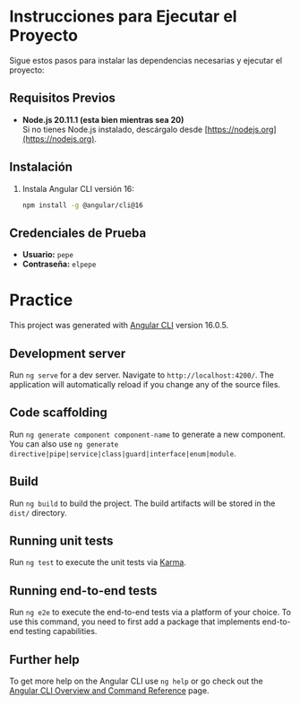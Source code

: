 # Instrucciones para Ejecutar el Proyecto

Sigue estos pasos para instalar las dependencias necesarias y ejecutar el proyecto:

## Requisitos Previos

- **Node.js 20.11.1 (esta bien mientras sea 20)**  
  Si no tienes Node.js instalado, descárgalo desde [https://nodejs.org](https://nodejs.org).

## Instalación

1. Instala Angular CLI versión 16:
   ```bash
   npm install -g @angular/cli@16

## Credenciales de Prueba

- **Usuario:** `pepe`  
- **Contraseña:** `elpepe`


# Practice

This project was generated with [Angular CLI](https://github.com/angular/angular-cli) version 16.0.5.

## Development server

Run `ng serve` for a dev server. Navigate to `http://localhost:4200/`. The application will automatically reload if you change any of the source files.

## Code scaffolding

Run `ng generate component component-name` to generate a new component. You can also use `ng generate directive|pipe|service|class|guard|interface|enum|module`.

## Build

Run `ng build` to build the project. The build artifacts will be stored in the `dist/` directory.

## Running unit tests

Run `ng test` to execute the unit tests via [Karma](https://karma-runner.github.io).

## Running end-to-end tests

Run `ng e2e` to execute the end-to-end tests via a platform of your choice. To use this command, you need to first add a package that implements end-to-end testing capabilities.

## Further help

To get more help on the Angular CLI use `ng help` or go check out the [Angular CLI Overview and Command Reference](https://angular.io/cli) page.
